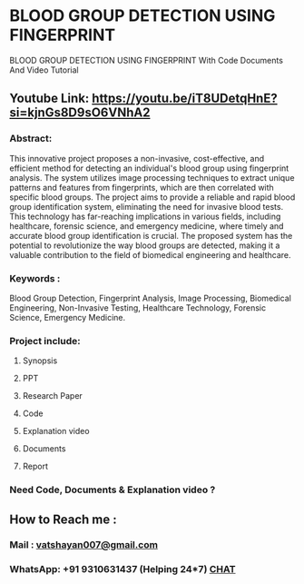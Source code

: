 # BLOOD GROUP DETECTION USING FINGERPRINT
BLOOD GROUP DETECTION USING FINGERPRINT With Code Documents And Video Tutorial


## Youtube Link: https://youtu.be/iT8UDetqHnE?si=kjnGs8D9sO6VNhA2

### Abstract: 
This innovative project proposes a non-invasive, cost-effective, and efficient method for detecting an individual's blood group using fingerprint analysis. The system utilizes image processing techniques to extract unique patterns and features from fingerprints, which are then correlated with specific blood groups. The project aims to provide a reliable and rapid blood group identification system, eliminating the need for invasive blood tests. This technology has far-reaching implications in various fields, including healthcare, forensic science, and emergency medicine, where timely and accurate blood group identification is crucial. The proposed system has the potential to revolutionize the way blood groups are detected, making it a valuable contribution to the field of biomedical engineering and healthcare.

### Keywords : 
Blood Group Detection, Fingerprint Analysis, Image Processing, Biomedical Engineering, Non-Invasive Testing, Healthcare Technology, Forensic Science, Emergency Medicine.

### Project include: 

1. Synopsis

2. PPT

3. Research Paper


4. Code

5. Explanation video

6. Documents

7. Report


### Need Code, Documents & Explanation video ? 

## How to Reach me :

### Mail : vatshayan007@gmail.com 

### WhatsApp: +91 9310631437 (Helping 24*7) **[CHAT](https://wa.me/message/CHWN2AHCPMAZK1)** 

